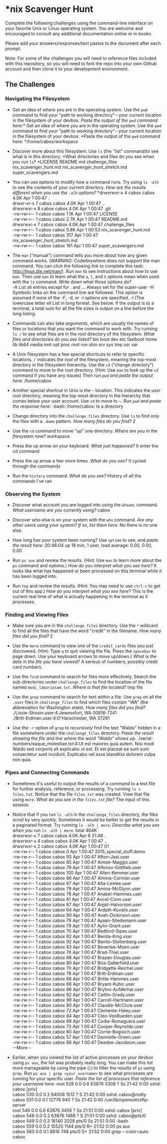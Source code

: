 # *nix Scavenger Hunt

Complete the following challenges using the command-line interface on your favorite
Unix or Linux operating system. You are welcome and encouraged to consult any
additional documentation online or in books.

Please add your answers/responses/text pastes to the document after each prompt.

Note: For some of the challenges you will need to reference files included with
this repository, so you will need to fork the repo into your own Github account
and then clone it to your development environment.

## The Challenges

### Navigating the Filesystem

* Get an idea of where you are in the operating system. Use the `pwd` command to find your "path to working directory"--your current location in the filesystem of your devbox. *Paste the output of the `pwd` command here:** Get an idea of where you are in the operating system. Use the `pwd` command to find your "path to working directory"--your current location in the filesystem of your devbox. *Paste the output of the `pwd` command here:
  */home/cabox/workspace 
   
* Discover more about this filesystem. Use `ls` (the "list" command)to see what is in this directory. *What directories and files do you see when you run `ls`?
  *LICENSE  README.md  challenge_files  nix_scavenger_hunt.md  nix_scavenger_hunt_stretch.md  super_scavengers.md 
  
* You can use *options* to modify how a command runs. Try using `ls -alh` to see the contents of your current directory. *How are the results different when you use the `-alh` options?*
  *drwxrwxr-x 4 cabox cabox 4.0K Apr  1 00:47 .                                                                                                               
  drwxr-xr-x 7 cabox cabox 4.0K Apr  1 00:47 ..                                                                                                              
  drwxrwxr-x 8 cabox cabox 4.0K Apr  1 00:47 .git                                                                                                            
  -rw-rw-r-- 1 cabox cabox 1.1K Apr  1 00:47 LICENSE                                                                                                         
  -rw-rw-r-- 1 cabox cabox 2.7K Apr  1 00:47 README.md                                                                                                       
  drwxrwxr-x 7 cabox cabox 4.0K Apr  1 00:47 challenge_files                                                                                                 
  -rw-rw-r-- 1 cabox cabox 5.8K Apr  1 00:53 nix_scavenger_hunt.md                                                                                           
  -rw-rw-r-- 1 cabox cabox  317 Apr  1 00:47 nix_scavenger_hunt_stretch.md                                                                                   
  -rw-rw-r-- 1 cabox cabox  191 Apr  1 00:47 super_scavengers.md     
  
* The `man` ("manual") command tells you more about how any given command works. (*WARNING:* CodeAnywhere does not support the man command. You can click the following link to complete this task: http://linux.die.net/man/). Run `man` to see instructions about how to use `man`. Then use `man` to learn what the `a`, `l`, and `h` options mean when used with the `ls` command. *Write down what those options do?*   
-A  List all entries except for . and ...  Always set for the super-user  -H  Symbolic links on the command line are followed.  This option is assumed if none of the -F, -d, or -l options are specified.   -l      (The lowercase letter ell  List in long format.  See below.  If the output is to a terminal, a total sum for all the file sizes is output on a line before the long listing.

* Commands can also take *arguments*, which are usually the names of files or locations that you want the command to work with. Try running `ls /` to see what files are in the *root* directory of the filesystem. *What files and directories do you see listed?*
bin  boot  dev  etc  fastboot  home  lib  lib64  media  mnt  opt  proc  root  run  sbin  srv  sys  tmp  usr  var                                           

* A Unix filesystem has a few special shortcuts to refer to specific locations. `/` indicates the *root* of the filesystem, meaning the top-most directory in the filesystem hierarchy. Use the `cd` ("change directory") command to move to the root directory. (Hint: Use `man` to look up the `cd` command if you have any issues) *Then run `pwd` and paste the output here:*
/home/cabox

* Another special shortcut in Unix is the `~` location. This indicates the *user root* directory, meaning the top-most directory in the hierarchy that comes below your user account. Use `cd` to move to `~`. *Run `pwd` and paste the response here:*
-bash: /home/cabox: Is a directory   

* Change directory into the `challenge_files` directory. Use `ls` to find only the files with a `.demo` pattern. *How many files do you find?*
2

* Use the `cd` command to move "up" one directory. *Where are you in the filesystem now?* 
workspace

* Press the up arrow on your keyboard. *What just happened?* 
It enter the cd command  

* Press the up arrow a few more times. *What do you see?*
It cycled through the commands

* Run the `history` command. *What do you see?*
History of all the commands I've ran 

### Observing the System

* Discover what account you are logged into using the `whoami` command. *What username are you currently using?*
cabox

* Discover who else is on your system with the `who` command. *Are any other users using your system? If so, list them here:*
No there is no one else. 

* How long has your system been running? Use `uptime` to see, and *paste the result here:*
 20:46:04 up 18 min,  1 user,  load average: 0.00, 0.00, 0.00
 
* Run `ps aux` and review the results. (Hint: Use `man` to learn more about the `ps` command and options.) *How do you interpret what you see here?*
It looks like what has happened or been processed on this terminal while it has been logged into. 

* Run `top` and review the results. (Hint: You may need to use `ctrl-c` to get out of this app.) *How do you interpret what you see here?*
This is the current real time of what is actually happening in the terminal as it processes.

### Finding and Viewing Files

* Make sure you are in the `challenge_files` directory. Use the `*` wildcard to find all the files that have the word "credit" in the filename. *How many files did you find?* 
2

* Use the `more` command to view one of the `credit_cards` files you just discovered. (Hint: Type `q` to quit viewing the file. Press the `spacebar` to page down. Use your keyboard arrows to move up/down.) *What is the date in the file you have viewed?*
A serious of numbers, possibly credit card numbers. 

* Use the `find` command to search for files more effectively. Search the sub-directories under `challenge_files` to find the location of the file named `modi_laboriosam.txt`. *Where is that file located?*
tmp file 

* Use the `grep` command to search for text within a file. Use `grep` on all the `.user` files in `challenge_files` to find which files contain "WA" (the abbreviation for Washington state). *How many files did you find?*
./Lissie-Strosin.user:4:Jewessfurt, WA 00816-7241                                                                                                          
./Britt-Erdman.user:4:O'Harachester, WA 37261  

* Use the `-r` option of `grep` to *recursively* find the text "Waldo" hidden in a file somewhere under the `challenge_files` directory. *Paste the result showing the file and line where the word "Waldo" shows up.*
./serial-numbers/eaque_molestiae.txt:4:Ut est maiores quia autem. Nisi modi Waldo sed corporis sit explicabo ut est. Et est placeat ea sunt sunt consectetur sunt incidunt. Explicabo vel esse blanditiis dolorem culpa non quia. 

### Pipes and Connecting Commands

* Sometimes it's useful to output the results of a command to a text file for further analysis, reference, or processing. Try running `ls > files.txt`. Notice that the file `files.txt` was created. View that file using `more`. *What do you see in the `files.txt` file?*
The input of this session. 

* Notice that if you run `ls -alh` in the `challenge_files` directory, the files scroll by very quickly. Sometimes it would be better to get the results in a paginated format. Try running `ls -alh | more`. *Describe what you see when you run `ls -alh | more`.*
total 464K                                                                                                                                                 
drwxrwxr-x 7 cabox cabox 4.0K Apr  6 21:48 .                                                                                                               
drwxrwxr-x 4 cabox cabox 4.0K Apr  1 00:47 ..                                                                                                              
drwxrwxr-x 2 cabox cabox 4.0K Apr  1 00:47 01                                                                                                              
-rw-rw-r-- 1 cabox cabox    0 Apr  1 00:47 2015_special_stuff.demo                                                                                         
-rw-rw-r-- 1 cabox cabox   93 Apr  1 00:47 Afton-Jast.user                                                                                                 
-rw-rw-r-- 1 cabox cabox   85 Apr  1 00:47 Aimee-Maggio.user                                                                                               
-rw-rw-r-- 1 cabox cabox   79 Apr  1 00:47 Alfonso-Gottlieb.user                                                                                           
-rw-rw-r-- 1 cabox cabox  100 Apr  1 00:47 Allen-Kemmer.user                                                                                               
-rw-rw-r-- 1 cabox cabox   86 Apr  1 00:47 Almina-Cormier.user                                                                                             
-rw-rw-r-- 1 cabox cabox   87 Apr  1 00:47 Alta-Lemke.user                                                                                                 
-rw-rw-r-- 1 cabox cabox   79 Apr  1 00:47 Amina-McGlynn.user                                                                                              
-rw-rw-r-- 1 cabox cabox   78 Apr  1 00:47 Anabel-Hammes.user                                                                                              
-rw-rw-r-- 1 cabox cabox   61 Apr  1 00:47 Ancel-Conn.user                                                                                                 
-rw-rw-r-- 1 cabox cabox   87 Apr  1 00:47 Anjali-Halvorson.user                                                                                           
-rw-rw-r-- 1 cabox cabox   64 Apr  1 00:47 Ardath-Kuvalis.user                                                                                             
-rw-rw-r-- 1 cabox cabox   90 Apr  1 00:47 Avah-Dickinson.user                                                                                             
-rw-rw-r-- 1 cabox cabox   79 Apr  1 00:47 Ayaan-Stiedemann.user                                                                                           
-rw-rw-r-- 1 cabox cabox   79 Apr  1 00:47 Aylin-Grant.user                                                                                                
-rw-rw-r-- 1 cabox cabox   70 Apr  1 00:47 Bedford-Sipes.user                                                                                              
-rw-rw-r-- 1 cabox cabox   82 Apr  1 00:47 Benita-King.user                                                                                                
-rw-rw-r-- 1 cabox cabox   92 Apr  1 00:47 Benito-Stoltenberg.user                                                                                         
-rw-rw-r-- 1 cabox cabox   83 Apr  1 00:47 Beverlee-Moen.user                                                                                              
-rw-rw-r-- 1 cabox cabox   76 Apr  1 00:47 Brad-Thiel.user                                                                                                 
-rw-rw-r-- 1 cabox cabox   68 Apr  1 00:47 Brayan-Douglas.user                                                                                             
-rw-rw-r-- 1 cabox cabox   80 Apr  1 00:47 Bria-Satterfield.user                                                                                           
-rw-rw-r-- 1 cabox cabox   70 Apr  1 00:47 Bridgette-Reichel.user                                                                                          
-rw-rw-r-- 1 cabox cabox   78 Apr  1 00:47 Britt-Erdman.user                                                                                               
-rw-rw-r-- 1 cabox cabox   66 Apr  1 00:47 Britta-Hammes.user                                                                                              
-rw-rw-r-- 1 cabox cabox   68 Apr  1 00:47 Bryant-Kuhic.user                                                                                               
-rw-rw-r-- 1 cabox cabox   86 Apr  1 00:47 Bryton-Aufderhar.user                                                                                           
-rw-rw-r-- 1 cabox cabox   82 Apr  1 00:47 Caitlin-Grady.user                                                                                              
-rw-rw-r-- 1 cabox cabox   99 Apr  1 00:47 Carroll-Hartmann.user                                                                                           
-rw-rw-r-- 1 cabox cabox   80 Apr  1 00:47 Claudie-McClure.user                                                                                            
-rw-rw-r-- 1 cabox cabox   72 Apr  1 00:47 Clemente-Haley.user                                                                                             
-rw-rw-r-- 1 cabox cabox   84 Apr  1 00:47 Cleo-VonRueden.user                                                                                             
-rw-rw-r-- 1 cabox cabox   89 Apr  1 00:47 Codie-Romaguera.user                                                                                            
-rw-rw-r-- 1 cabox cabox   73 Apr  1 00:47 Cooper-Reynolds.user                                                                                            
-rw-rw-r-- 1 cabox cabox   80 Apr  1 00:47 Corrie-Bogisich.user                                                                                            
-rw-rw-r-- 1 cabox cabox   57 Apr  1 00:47 Dannielle-Green.user                                                                                            
-rw-rw-r-- 1 cabox cabox   86 Apr  1 00:47 Deedee-Jacobson.user                                                                                            
--More--   

* Earlier, when you viewed the list of active processes on your devbox using `ps aux`, the list was probably really long. You can make this list more manageable by using the pipe (`|`) to filter the results of `ps` using `grep`. Run `ps aux | grep <your_username>` to see what processes are running for your specific user. *Paste the list of processes that reference your username here:*
root       528  0.0  0.6  63876  3308 ?        Ss   21:42   0:00 sshd: cabox [priv]                                                                        
cabox      530  0.0  0.2  64008  1512 ?        S    21:42   0:00 sshd: cabox@notty                                                                         
cabox      531  0.0  0.1  12776   940 ?        Ss   21:42   0:00 /usr/lib/openssh/sftp-server                                                              
root       546  0.0  0.6  63876  3456 ?        Ss   21:51   0:00 sshd: cabox [priv]                                                                        
cabox      548  0.0  0.2  63876  1468 ?        S    21:51   0:00 sshd: cabox@pts/0                                                                         
cabox      549  0.0  0.3  18140  2028 pts/0    Ss   21:51   0:00 -bash                                                                                     
cabox      559  0.0  0.2  15520  1144 pts/0    R+   21:52   0:00 ps aux                                                                                    
cabox      560  0.0  0.1   8816   748 pts/0    S+   21:52   0:00 grep --color=auto cabox     

